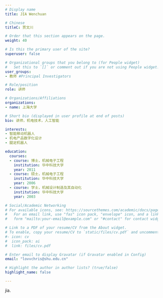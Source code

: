 ```yaml
---
# Display name
title: JIA Wenchuan

# Chinese
titleC: 贾文川

# Order that this section appears on the page.
weight: 40

# Is this the primary user of the site?
superuser: false

# Organizational groups that you belong to (for People widget)
#   Set this to `[]` or comment out if you are not using People widget.
user_groups:
- 教师 #Principal Investigators

# Role/position
role: 讲师

# Organizations/Affiliations
organizations:
- name: 上海大学

# Short bio (displayed in user profile at end of posts)
bio: 讲师，机电技术，人工智能

interests:
- 智能移动机器人
- 机电产品数字化设计
- 腿足机器人

education:
  courses:
  - course: 博士，机械电子工程
    institution: 华中科技大学
    year: 2011
  - course: 硕士，机械电子工程
    institution: 华中科技大学
    year: 2006
  - course: 学士，机械设计制造及其自动化
    institution: 华中科技大学
    year: 2003

# Social/Academic Networking
# For available icons, see: https://sourcethemes.com/academic/docs/page-builder/#icons
#   For an email link, use "fas" icon pack, "envelope" icon, and a link in the
#   form "mailto:your-email@example.com" or "#contact" for contact widget.

# Link to a PDF of your resume/CV from the About widget.
# To enable, copy your resume/CV to `static/files/cv.pdf` and uncomment the lines below.
#- icon: cv
#  icon_pack: ai
#  link: files/cv.pdf

# Enter email to display Gravatar (if Gravatar enabled in Config)
email: "lovvchris@shu.edu.cn"

# Highlight the author in author lists? (true/false)
highlight_name: false

---
```


jia.